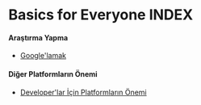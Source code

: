 # Basics for Everyone INDEX



#### Araştırma Yapma ####
- [Google'lamak](google/)

#### Diğer Platformların Önemi ####
- [Developer'lar İçin Platformların Önemi](platformların-önemi/)
